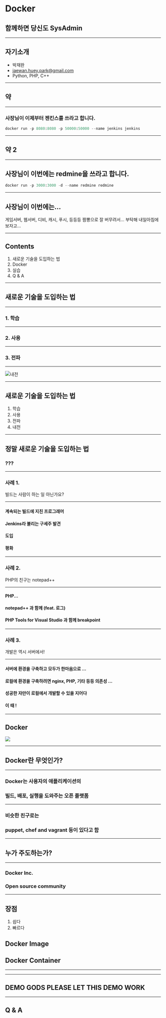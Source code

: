 # Docker
## 함께하면 당신도 SysAdmin

---

## 자기소개

- 박재완
- jaewan.huey.park@gmail.com
- Python, PHP, C++

---

## 약

---

### 사장님이 이제부터 젠킨스를 쓰라고 합니다.

``` python
docker run -p 8080:8080 -p 50000:50000 --name jenkins jenkins
```

---

## 약 2

---

## 사장님이 이번에는 redmine을 쓰라고 합니다.

``` python
docker run -p 3000:3000 -d --name redmine redmine
```

---

## 사장님이 이번에는...

게임서버, 웹서버, 디비, 캐시, 푸시, 등등등 짬뽕으로 잘 버무려서... 부탁해 내일아침에 보자고...

---

## Contents

1. 새로운 기술을 도입하는 법
2. Docker
3. 실습
4. Q & A

---

## 새로운 기술을 도입하는 법

---

### 1. 학습

---

### 2. 사용

---

### 3. 전파

---

![내전](/slides/docker/war.jpg)

---

## 새로운 기술을 도입하는 법

1. 학습
2. 사용
3. 전파
4. 내전

---

## 정말 새로운 기술을 도입하는 법

### ???

---

### 사례 1.

빌드는 사람이 하는 일 아닌가요?

---

#### 계속되는 빌드에 지친 프로그래머
#### Jenkins라 불리는 구세주 발견
#### 도입
#### 평화

---

### 사례 2.

PHP의 친구는 notepad++

---

#### PHP...
#### notepad++ 과 함께 (feat. 로그)
#### PHP Tools for Visual Studio 과 함께 breakpoint

---

### 사례 3.

개발은 역시 서버에서!

---

#### 서버에 환경을 구축하고 모두가 한마음으로 ...
#### 로컬에 환경을 구축하려면 nginx, PHP, 기타 등등 의존성 ...
#### 성공한 자만이 로컬에서 개발할 수 있을 지어다
#### 이 때 !

---

## Docker

![](/slides/docker/docker_real.jpg)

---

## Docker란 무엇인가?

---

### Docker는 사용자의 애플리케이션의
### 빌드, 배포, 실행을 도와주는 오픈 플랫폼

---

### 비슷한 친구로는
###  puppet, chef and vagrant 등이 있다고 함

---

## 누가 주도하는가?

---

### Docker Inc.
### Open source community

---

## 장점

1. 쉽다
2. 빠르다

## Docker Image

## Docker Container

---

---

## DEMO GODS PLEASE LET THIS DEMO WORK

---

## Q & A
